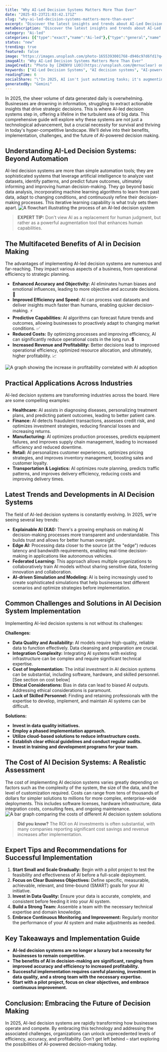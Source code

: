 ```yaml
---
title: "Why AI-Led Decision Systems Matters More Than Ever"
date: "2025-03-23T21:03:42.171Z"
slug: "why-ai-led-decision-systems-matters-more-than-ever"
excerpt: "Discover the latest insights and trends about AI-Led Decision Systems. This comprehensive guide covers everything you need to know about AI-Led Decision Systems in 2025."
metaDescription: "Discover the latest insights and trends about AI-Led Decision Systems. This comprehensive guide covers everything you need to know about AI-Led Decision Sy..."
category: "Ai-led"
categories: [{"type":"exact","name":"Ai-led"},{"type":"general","name":"Business"},{"type":"medium","name":"Operations Research"},{"type":"specific","name":"Risk Management"},{"type":"niche","name":"Fraud Detection"}]
status: "new"
trending: true
featured: false
image: "https://images.unsplash.com/photo-1655393001768-d946c97d6fd1?q=85&w=1200&fit=max&fm=webp&auto=compress"
imageAlt: "Why AI-Led Decision Systems Matters More Than Ever"
imageCredit: "Photo by [ZHENYU LUO](https://unsplash.com/@mrnuclear) on Unsplash"
keywords: ["AI-Led Decision Systems", "AI decision systems", "AI-powered decision making", "AI decision support systems", "best AI decision tools", "AI decision making software", "how AI improves decision making", "benefits of AI in decision making", "AI decision system implementation", "cost of AI decision systems"]
readingTime: 6
socialShare: "\"In 2025, AI isn't just automating tasks; it's augmenting human intelligence, driving decisions that were previously unimaginable.  The future of business is AI-driven, and those who don't adapt will be left behind.\""
generatedBy: "Gemini"
---
```




In 2025, the sheer volume of data generated daily is overwhelming.  Businesses are drowning in information, struggling to extract actionable insights that drive strategic decisions.  This is where AI-led decision systems step in, offering a lifeline in the turbulent sea of big data.  This comprehensive guide will explore why these systems are not just a technological advancement, but a crucial necessity for survival and thriving in today's hyper-competitive landscape. We'll delve into their benefits, implementation, challenges, and the future of AI-powered decision making.

## Understanding AI-Led Decision Systems: Beyond Automation

AI-led decision systems are more than simple automation tools; they are sophisticated systems that leverage artificial intelligence to analyze vast datasets, identify patterns, and predict future outcomes, ultimately informing and improving human decision-making.  They go beyond basic data analysis, incorporating machine learning algorithms to learn from past data, adapt to changing conditions, and continuously refine their decision-making processes.  This iterative learning capability is what truly sets them apart.  ![A flowchart illustrating the process of an AI-led decision system](https://images.unsplash.com/photo-1620712943543-bcc4688e7485?q=85&w=1200&fit=max&fm=webp&auto=compress)

> **EXPERT TIP:**  Don't view AI as a replacement for human judgment, but rather as a powerful augmentation tool that enhances human capabilities.

## The Multifaceted Benefits of AI in Decision Making

The advantages of implementing AI-led decision systems are numerous and far-reaching.  They impact various aspects of a business, from operational efficiency to strategic planning.

* **Enhanced Accuracy and Objectivity:** AI eliminates human biases and emotional influences, leading to more objective and accurate decisions. 🔑
* **Improved Efficiency and Speed:** AI can process vast datasets and deliver insights much faster than humans, enabling quicker decision-making. ⚡
* **Predictive Capabilities:** AI algorithms can forecast future trends and outcomes, allowing businesses to proactively adapt to changing market conditions. ✅
* **Reduced Costs:** By optimizing processes and improving efficiency, AI can significantly reduce operational costs in the long run. 💲
* **Increased Revenue and Profitability:** Better decisions lead to improved operational efficiency, optimized resource allocation, and ultimately, higher profitability. 📈

![A graph showing the increase in profitability correlated with AI adoption](https://images.unsplash.com/photo-1529079018732-bdb88456f8c2?q=85&w=1200&fit=max&fm=webp&auto=compress)

##  Practical Applications Across Industries

AI-led decision systems are transforming industries across the board.  Here are some compelling examples:

* **Healthcare:** AI assists in diagnosing diseases, personalizing treatment plans, and predicting patient outcomes, leading to better patient care.
* **Finance:** AI detects fraudulent transactions, assesses credit risk, and optimizes investment strategies, reducing financial losses and increasing returns.
* **Manufacturing:** AI optimizes production processes, predicts equipment failures, and improves supply chain management, leading to increased efficiency and reduced downtime.
* **Retail:** AI personalizes customer experiences, optimizes pricing strategies, and improves inventory management, boosting sales and customer loyalty.
* **Transportation & Logistics:** AI optimizes route planning, predicts traffic patterns, and improves delivery efficiency, reducing costs and improving delivery times.

## Latest Trends and Developments in AI Decision Systems

The field of AI-led decision systems is constantly evolving.  In 2025, we're seeing several key trends:

* **Explainable AI (XAI):**  There's a growing emphasis on making AI decision-making processes more transparent and understandable.  This builds trust and allows for better human oversight.
* **Edge AI:**  Processing data closer to the source (at the "edge") reduces latency and bandwidth requirements, enabling real-time decision-making in applications like autonomous vehicles.
* **Federated Learning:**  This approach allows multiple organizations to collaboratively train AI models without sharing sensitive data, fostering innovation and collaboration.
* **AI-driven Simulation and Modeling:**  AI is being increasingly used to create sophisticated simulations that help businesses test different scenarios and optimize strategies before implementation.

##  Common Challenges and Solutions in AI Decision System Implementation

Implementing AI-led decision systems is not without its challenges:

**Challenges:**

* **Data Quality and Availability:**  AI models require high-quality, reliable data to function effectively.  Data cleansing and preparation are crucial.
* **Integration Complexity:**  Integrating AI systems with existing infrastructure can be complex and require significant technical expertise.
* **Cost of Implementation:** The initial investment in AI decision systems can be substantial, including software, hardware, and skilled personnel.  [See section on cost below]
* **Ethical Considerations:**  Bias in data can lead to biased AI outputs.  Addressing ethical considerations is paramount.
* **Lack of Skilled Personnel:**  Finding and retaining professionals with the expertise to develop, implement, and maintain AI systems can be difficult.

**Solutions:**

* **Invest in data quality initiatives.**
* **Employ a phased implementation approach.**
* **Utilize cloud-based solutions to reduce infrastructure costs.**
* **Establish clear ethical guidelines and conduct regular audits.**
* **Invest in training and development programs for your team.**

## The Cost of AI Decision Systems: A Realistic Assessment

The cost of implementing AI decision systems varies greatly depending on factors such as the complexity of the system, the size of the data, and the level of customization required.  Costs can range from tens of thousands of dollars for simpler solutions to millions for more complex, enterprise-wide deployments.  This includes software licenses, hardware infrastructure, data integration costs, consulting fees, and ongoing maintenance.  ![A bar graph comparing the costs of different AI decision system solutions](https://images.unsplash.com/photo-1625314897518-bb4fe6e95229?q=85&w=1200&fit=max&fm=webp&auto=compress)

> **Did you know?**  The ROI on AI investments is often substantial, with many companies reporting significant cost savings and revenue increases after implementation.

##  Expert Tips and Recommendations for Successful Implementation

1. **Start Small and Scale Gradually:**  Begin with a pilot project to test the feasibility and effectiveness of AI before a full-scale deployment.
2. **Focus on Clear Business Objectives:** Define specific, measurable, achievable, relevant, and time-bound (SMART) goals for your AI initiative.
3. **Invest in Data Quality:**  Ensure your data is accurate, complete, and consistent before feeding it into your AI system.
4. **Build a Strong Team:**  Assemble a team with the necessary technical expertise and domain knowledge.
5. **Embrace Continuous Monitoring and Improvement:**  Regularly monitor the performance of your AI system and make adjustments as needed.

## Key Takeaways and Implementation Guide

* **AI-led decision systems are no longer a luxury but a necessity for businesses to remain competitive.**
* **The benefits of AI in decision-making are significant, ranging from improved accuracy and efficiency to increased profitability.**
* **Successful implementation requires careful planning, investment in data quality, and a strong team with the necessary expertise.**
* **Start with a pilot project, focus on clear objectives, and embrace continuous improvement.**

## Conclusion: Embracing the Future of Decision Making

In 2025, AI-led decision systems are rapidly transforming how businesses operate and compete.  By embracing this technology and addressing the associated challenges, organizations can unlock unprecedented levels of efficiency, accuracy, and profitability.  Don't get left behind – start exploring the possibilities of AI-powered decision-making today.

